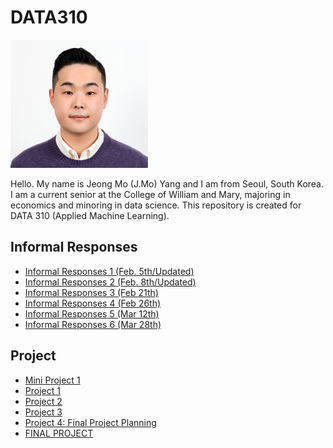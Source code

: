 # DATA310

<img src="headpic.jpg" width="220" height="205">

Hello. My name is Jeong Mo (J.Mo) Yang and I am from Seoul, South Korea. I am a current senior at the College of William and Mary, majoring in economics and minoring in data science. This repository is created for DATA 310 (Applied Machine Learning). 

## Informal Responses
* [Informal Responses 1 (Feb. 5th/Updated)](Feb_5th_Assignment.md)
* [Informal Responses 2 (Feb. 8th/Updated)](Assignment2.md)
* [Informal Responses 3 (Feb 21th)](informal_3.md)
* [Informal Responses 4 (Feb 26th)](informal_4.md)
* [Informal Responses 5 (Mar 12th)](informal_5.md)
* [Informal Responses 6 (Mar 28th)](informal_6.md)

## Project
* [Mini Project 1](MiniProject1.md) 
* [Project 1](Project1.md)
* [Project 2](project2.md)
* [Project 3](Project3.md)
* [Project 4: Final Project Planning](Project4.md)
* [FINAL PROJECT](Final_Project.md)
